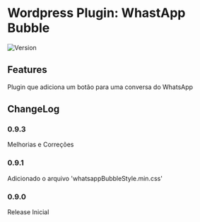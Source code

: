 # Wordpress Plugin: WhastApp Bubble
![Version](https://img.shields.io/badge/version-v.0.9.0-blue)
 
## Features
Plugin que adiciona um botão para uma conversa do WhatsApp

## ChangeLog
### 0.9.3
Melhorias e Correções

### 0.9.1
Adicionado o arquivo 'whatsappBubbleStyle.min.css'

### 0.9.0
Release Inicial